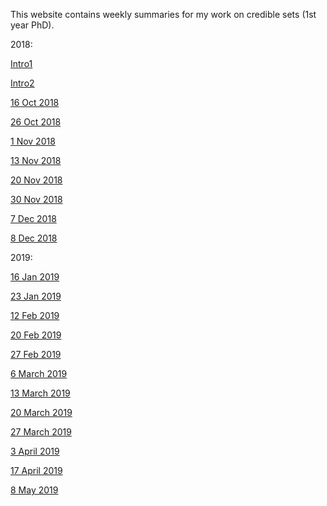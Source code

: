 This website contains weekly summaries for my work on credible sets (1st year PhD).

2018: 
 
[Intro1](http://annahutch.github.io/PhD/1Oct2018.html)<br />

[Intro2](http://annahutch.github.io/PhD/2ndOct2018.html)<br />

[16 Oct 2018](http://annahutch.github.io/PhD/22Oct2018.html)<br /> 

[26 Oct 2018](http://annahutch.github.io/PhD/26Oct2018.html)<br /> 

[1 Nov 2018](http://annahutch.github.io/PhD/1Nov2018.html)<br /> 

[13 Nov 2018](http://annahutch.github.io/PhD/13Nov2018.html)<br /> 

[20 Nov 2018](http://annahutch.github.io/PhD/20Nov2018.html)<br /> 

[30 Nov 2018](http://annahutch.github.io/PhD/31Nov2018.html)<br /> 

[7 Dec 2018](http://annahutch.github.io/PhD/7Dec2018.html)<br /> 

[8 Dec 2018](http://annahutch.github.io/PhD/8thDec2018.html)<br /> 
 
2019:
 
[16 Jan 2019](http://annahutch.github.io/PhD/jan16th.html)<br /> 

[23 Jan 2019](http://annahutch.github.io/PhD/23jan.html)<br /> 

[12 Feb 2019](http://annahutch.github.io/PhD/12feb.html)<br /> 

[20 Feb 2019](http://annahutch.github.io/PhD/20thFeb.html)<br /> 

[27 Feb 2019](http://annahutch.github.io/PhD/27thfeb.html)<br /> 

[6 March 2019](http://annahutch.github.io/PhD/6thMarch.html)<br />

[13 March 2019](http://annahutch.github.io/PhD/13march.html)<br /> 

[20 March 2019](http://annahutch.github.io/PhD/20March.html)<br /> 

[27 March 2019](http://annahutch.github.io/PhD/27March_new.html)<br /> 

[3 April 2019](http://annahutch.github.io/PhD/3rdApril.html)<br /> 

[17 April 2019](http://annahutch.github.io/PhD/17Apr.html)<br /> 

[8 May 2019](http://annahutch.github.io/PhD/8may.html)<br /> 
